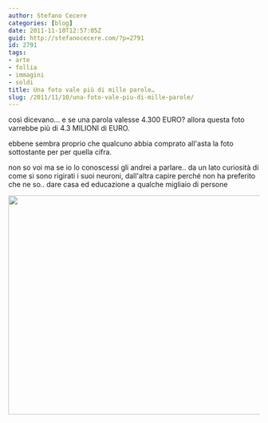 ```yaml
---
author: Stefano Cecere
categories: [blog]
date: 2011-11-10T12:57:05Z
guid: http://stefanocecere.com/?p=2791
id: 2791
tags:
- arte
- follia
- immagini
- soldi
title: Una foto vale più di mille parole…
slug: /2011/11/10/una-foto-vale-piu-di-mille-parole/
---
```


così dicevano… e se una parola valesse 4.300 EURO? allora questa foto varrebbe più di 4.3 MILIONI di EURO.

ebbene sembra proprio che qualcuno abbia comprato all'asta la foto sottostante per per quella cifra.

non so voi ma se io lo conoscessi gli andrei a parlare.. da un lato curiosità di come si sono rigirati i suoi neuroni, dall'altra capire perché non ha preferito che ne so.. dare casa ed educazione a qualche migliaio di persone

<img class="aligncenter size-full wp-image-2792" title="foto-milioni" src="http://stefanocecere.com/wp-content/uploads/sites/3/2011/11/foto-milioni.jpg" alt="" width="620" height="440" srcset="http://stefanocecere.com/wp-content/uploads/sites/3/2011/11/foto-milioni.jpg 620w, http://stefanocecere.com/wp-content/uploads/sites/3/2011/11/foto-milioni-300x213.jpg 300w" sizes="(max-width: 620px) 100vw, 620px" />